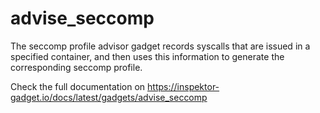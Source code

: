 # advise_seccomp

The seccomp profile advisor gadget records syscalls that are issued in a
specified container, and then uses this information to generate the
corresponding seccomp profile.

Check the full documentation on
https://inspektor-gadget.io/docs/latest/gadgets/advise_seccomp
